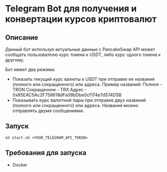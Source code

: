 # Telegram Bot для получения и конвертации курсов криптовалют

## Описание
Данный бот используя актуальные данные с PancakeSwap API может сообщать пользователю курс токена к USDT, либо курс одного токена к другому.

Бот имеет два режима:
* Показать текущий курс валюты к USDT при отправке ее названия (полного или сокращенного) или адреса.
	Пример названий:
	Полное - TRON 
	Сокращенное - TRX
	Адрес - 0x85EAC5Ac2F758618dFa09bDbe0cf174e7d574D5B
* Показывать курс валютной пары при отправке двух названий (полного или сокращенного) или адреса. Названия можно отправлять двумя сообщениями.


## Запуск
```
sh start.sh <YOUR_TELEGRAM_API_TOKEN>
```

## Требования для запуска
* Docker
